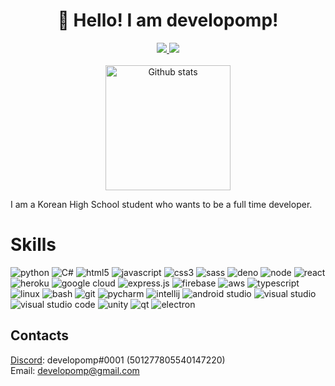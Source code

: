 <h1 align="center">
  👋 Hello! I am developomp!
</h1>

<p align="center">
	<a href="https://developomp.com">
		<img src="https://img.shields.io/badge/BLOG-grey?style=for-the-badge" />
	</a>
	<a href="https://www.buymeacoffee.com/developomp">
		<img src="https://img.shields.io/badge/BUY_ME_A_COFFEE-yellow?style=for-the-badge" />
	</a>
    <br />
    <br />
	<a href="https://github.com/anuraghazra/github-readme-stats#github-stats-card">
    	<img alt="Github stats" src="https://github-readme-stats.vercel.app/api?username=developomp&show_icons=true&count_private=true&theme=dark" height="200" />
	</a>
</p>

I am a Korean High School student who wants to be a full time developer.<br />

# Skills

<!-- https://github.com/simple-icons/simple-icons/blob/develop/slugs.md -->

![python](https://img.shields.io/badge/python-blue?style=for-the-badge&logo=python&logoColor=white)
![C#](https://img.shields.io/badge/C%23-0AC97F?style=for-the-badge&logo=c-sharp&logoColor=white)
![html5](https://img.shields.io/badge/HTML5-E34F26?style=for-the-badge&logo=html5&logoColor=white)
![javascript](https://img.shields.io/badge/JavaScript-F7DF1E?style=for-the-badge&logo=javascript&logoColor=black)
![css3](https://img.shields.io/badge/CSS3-1572B6?style=for-the-badge&logo=css3&logoColor=white)
![sass](https://img.shields.io/badge/Sass-CC6699?style=for-the-badge&logo=sass&logoColor=white)
![deno](https://img.shields.io/badge/deno-black?style=for-the-badge&logo=deno&logoColor=white)
![node](https://img.shields.io/badge/Node.js-43853D?style=for-the-badge&logo=node.js&logoColor=white)
![react](https://img.shields.io/badge/React-20232A?style=for-the-badge&logo=react&logoColor=61DAFB)
![heroku](https://img.shields.io/badge/Heroku-430098?style=for-the-badge&logo=heroku&logoColor=white)
![google cloud](https://img.shields.io/badge/Google_Cloud-4285F4?style=for-the-badge&logo=google-cloud&logoColor=white)
![express.js](https://img.shields.io/badge/Express.js-grey?style=for-the-badge&logo=express)
![firebase](https://img.shields.io/badge/firebase-orange?style=for-the-badge&logo=firebase&logoColor=white)
![aws](https://img.shields.io/badge/aws-red?style=for-the-badge&logo=amazonaws&logoColor=white)
![typescript](https://img.shields.io/badge/typescript-blue?style=for-the-badge&logo=typescript&logoColor=white)
![linux](https://img.shields.io/badge/linux-yellow?style=for-the-badge&logo=linux&logoColor=white)
![bash](https://img.shields.io/badge/bash-black?style=for-the-badge&logo=gnubash&logoColor=white)
![git](https://img.shields.io/badge/git-orange?style=for-the-badge&logo=git&logoColor=white)
![pycharm](https://img.shields.io/badge/pycharm-green?style=for-the-badge&logo=pycharm&logoColor=white)
![intellij](https://img.shields.io/badge/intellij_idea-red?style=for-the-badge&logo=intellij-idea&logoColor=white)
![android studio](https://img.shields.io/badge/android_studio-darkgreen?style=for-the-badge&logo=android-studio&logoColor=white)
![visual studio](https://img.shields.io/badge/visual_studio-blue?style=for-the-badge&logo=visual-studio&logoColor=white)
![visual studio code](https://img.shields.io/badge/visual_studio_code-blue?style=for-the-badge&logo=visual-studio-code&logoColor=white)
![unity](https://img.shields.io/badge/unity-black?style=for-the-badge&logo=unity&logoColor=white)
![qt](https://img.shields.io/badge/qt-brightgreen?style=for-the-badge&logo=qt&logoColor=white)
![electron](https://img.shields.io/badge/electron-purple?style=for-the-badge&logo=electron&logoColor=white)

## Contacts

[Discord](https://discord.com): developomp#0001 (501277805540147220)\
Email: developomp@gmail.com
